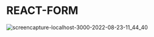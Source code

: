 # REACT-FORM
![screencapture-localhost-3000-2022-08-23-11_44_40](https://user-images.githubusercontent.com/99952793/186104064-779f54e2-4537-4274-bd29-cdf92db10d92.png)
